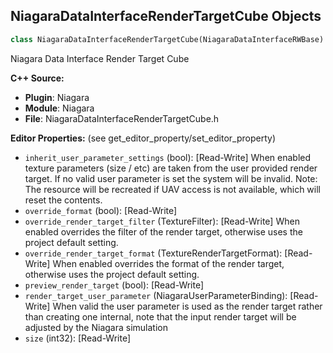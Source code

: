 ## NiagaraDataInterfaceRenderTargetCube Objects

```python
class NiagaraDataInterfaceRenderTargetCube(NiagaraDataInterfaceRWBase)
```

Niagara Data Interface Render Target Cube

**C++ Source:**

- **Plugin**: Niagara
- **Module**: Niagara
- **File**: NiagaraDataInterfaceRenderTargetCube.h

**Editor Properties:** (see get_editor_property/set_editor_property)

- ``inherit_user_parameter_settings`` (bool):  [Read-Write] When enabled texture parameters (size / etc) are taken from the user provided render target.
  If no valid user parameter is set the system will be invalid.
  Note: The resource will be recreated if UAV access is not available, which will reset the contents.
- ``override_format`` (bool):  [Read-Write]
- ``override_render_target_filter`` (TextureFilter):  [Read-Write] When enabled overrides the filter of the render target, otherwise uses the project default setting.
- ``override_render_target_format`` (TextureRenderTargetFormat):  [Read-Write] When enabled overrides the format of the render target, otherwise uses the project default setting.
- ``preview_render_target`` (bool):  [Read-Write]
- ``render_target_user_parameter`` (NiagaraUserParameterBinding):  [Read-Write] When valid the user parameter is used as the render target rather than creating one internal, note that the input render target will be adjusted by the Niagara simulation
- ``size`` (int32):  [Read-Write]

<a id="unreal.NiagaraDataInterfaceRenderTargetVolume"></a>